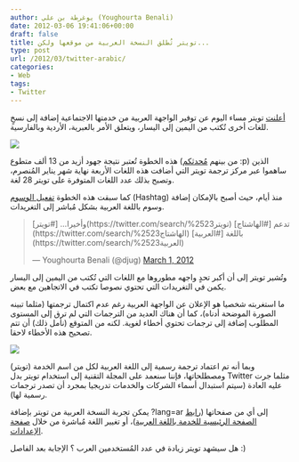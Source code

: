 ```yaml
---
author: يوغرطة بن علي (Youghourta Benali)
date: 2012-03-06 19:41:06+00:00
draft: false
title: تويتر تُطلق النسخة العربية من موقعها ولكن...
type: post
url: /2012/03/twitter-arabic/
categories:
- Web
tags:
- Twitter
---
```


[أعلنت](http://blog.twitter.com/2012/03/twitter-now-available-in-arabic-farsi.html) تويتر مساء اليوم عن توفير الواجهة العربية من خدمتها الاجتماعية إضافة إلى نسخٍ للغات أخرى تُكتب من اليمين إلى اليسار، ويتعلق الأمر بالعبرية، الأردية وبالفارسية.




[![](http://www.it-scoop.com/wp-content/uploads/2012/03/twitter_arabic.jpg)
](http://www.it-scoop.com/wp-content/uploads/2012/03/twitter_arabic.jpg)




هذه الخطوة تُعتبر نتيجة جهود أزيد من 13 ألف متطوع (من بينهم [مُحدثكم](http://twitter.com/djug) :p) الذين ساهموا عبر مركز ترجمة تويتر التي أضافت هذه اللغات الأربعة نهاية شهر يناير المُنصرم، وتصبح بذلك عدد اللغات المتوفرة على تويتر 28 لغة.




كما سبقت هذه الخطوة [تفعيل الوسوم](https://twitter.com/#!/djug/status/175319923403407361) (Hashtag) منذ أيام، حيث أصبح بالإمكان إضافة وسوم باللغة العربية بشكل مُباشر إلى التغريدات.





<blockquote>وأخيرا... [#تويتر](https://twitter.com/search/%2523تويتر) تدعم [#الهاشتاج](https://twitter.com/search/%2523الهاشتاج) باللغة [#العربية](https://twitter.com/search/%2523العربية)

— Youghourta Benali (@djug) [March 1, 2012](https://twitter.com/djug/status/175319923403407361)</blockquote>





وتُشير تويتر إلى أن أكبر تحدٍ واجهه مطوروها مع اللغات التي تُكتب من اليمين إلى اليسار يكمن في التغريدات التي تحتوي نصوصا تكتب في الاتجاهين مع بعض.




ما استغربته شخصيا هو الإعلان عن الواجهة العربية رغم عدم اكتمال ترجمتها (مثلما تبينه الصورة الموضحة أدناه)، كما أن هناك العديد من الترجمات التي لم ترق إلى المستوى المطلوب إضافة إلى ترجمات تحتوي أخطاء لغوية. لكنه من المتوقع (نأمل ذلك) أن تتم تصحيح هذه الأخطاء لاحقا.




[![](http://www.it-scoop.com/wp-content/uploads/2012/03/twitter-translation.png)
](http://www.it-scoop.com/wp-content/uploads/2012/03/twitter-translation.png)




وبما أنه تم اعتماد ترجمة رسمية إلى اللغة العربية لكل من اسم الخدمة (تويتر) ومصطلحاتها، فإننا سنعمد على المجلة التقنية إلى استخدام تويتر بدل Twitter مثلما جرت عليه العادة (سيتم استبدال أسماء الشركات والخدمات تدريجيا بمجرد أن تصدر ترجمات رسمية لها).




يمكن تجربة النسخة العربية من تويتر بإضافة ?lang=ar إلى أي من صفحاتها ([رابط الصفحة الرئيسية للخدمة باللغة العربية](http://twitter.com/?lang=ar))، أو تغيير اللغة مُباشرة من خلال [صفحة الإعدادات](https://twitter.com/settings/account).




هل سيشهد تويتر زيادة في عدد المُستخدمين العرب ؟ الإجابة بعد الفاصل :)
